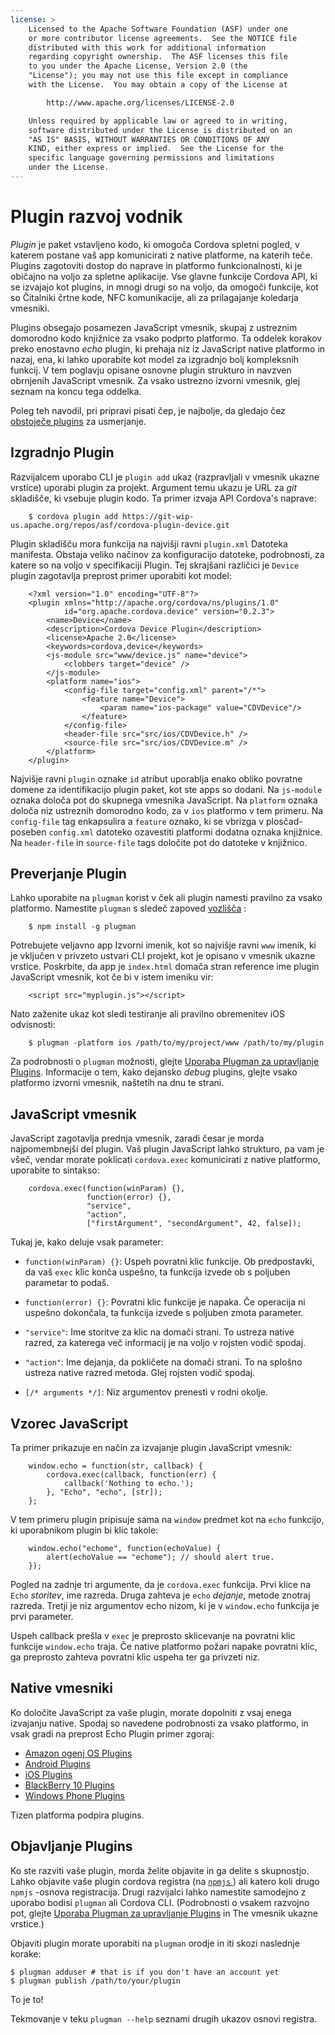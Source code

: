 ```yaml
---
license: >
    Licensed to the Apache Software Foundation (ASF) under one
    or more contributor license agreements.  See the NOTICE file
    distributed with this work for additional information
    regarding copyright ownership.  The ASF licenses this file
    to you under the Apache License, Version 2.0 (the
    "License"); you may not use this file except in compliance
    with the License.  You may obtain a copy of the License at

        http://www.apache.org/licenses/LICENSE-2.0

    Unless required by applicable law or agreed to in writing,
    software distributed under the License is distributed on an
    "AS IS" BASIS, WITHOUT WARRANTIES OR CONDITIONS OF ANY
    KIND, either express or implied.  See the License for the
    specific language governing permissions and limitations
    under the License.
---
```


# Plugin razvoj vodnik

*Plugin* je paket vstavljeno kodo, ki omogoča Cordova spletni pogled, v katerem postane vaš app komunicirati z native platforme, na katerih teče. Plugins zagotoviti dostop do naprave in platformo funkcionalnosti, ki je običajno na voljo za spletne aplikacije. Vse glavne funkcije Cordova API, ki se izvajajo kot plugins, in mnogi drugi so na voljo, da omogoči funkcije, kot so Čitalniki črtne kode, NFC komunikacije, ali za prilagajanje koledarja vmesniki.

Plugins obsegajo posamezen JavaScript vmesnik, skupaj z ustreznim domorodno kodo knjižnice za vsako podprto platformo. Ta oddelek korakov preko enostavno *echo* plugin, ki prehaja niz iz JavaScript native platformo in nazaj, ena, ki lahko uporabite kot model za izgradnjo bolj kompleksnih funkcij. V tem poglavju opisane osnovne plugin strukturo in navzven obrnjenih JavaScript vmesnik. Za vsako ustrezno izvorni vmesnik, glej seznam na koncu tega oddelka.

Poleg teh navodil, pri pripravi pisati čep, je najbolje, da gledajo čez [obstoječe plugins][1] za usmerjanje.

 [1]: https://github.com/apache/cordova-android/tree/master/framework/src/org/apache/cordova

## Izgradnjo Plugin

Razvijalcem uporabo CLI je `plugin add` ukaz (razpravljali v vmesnik ukazne vrstice) uporabi plugin za projekt. Argument temu ukazu je URL za *git* skladišče, ki vsebuje plugin kodo. Ta primer izvaja API Cordova's naprave:

        $ cordova plugin add https://git-wip-us.apache.org/repos/asf/cordova-plugin-device.git
    

Plugin skladišču mora funkcija na najvišji ravni `plugin.xml` Datoteka manifesta. Obstaja veliko načinov za konfiguracijo datoteke, podrobnosti, za katere so na voljo v specifikaciji Plugin. Tej skrajšani različici je `Device` plugin zagotavlja preprost primer uporabiti kot model:

        <?xml version="1.0" encoding="UTF-8"?>
        <plugin xmlns="http://apache.org/cordova/ns/plugins/1.0"
                id="org.apache.cordova.device" version="0.2.3">
            <name>Device</name>
            <description>Cordova Device Plugin</description>
            <license>Apache 2.0</license>
            <keywords>cordova,device</keywords>
            <js-module src="www/device.js" name="device">
                <clobbers target="device" />
            </js-module>
            <platform name="ios">
                <config-file target="config.xml" parent="/*">
                    <feature name="Device">
                        <param name="ios-package" value="CDVDevice"/>
                    </feature>
                </config-file>
                <header-file src="src/ios/CDVDevice.h" />
                <source-file src="src/ios/CDVDevice.m" />
            </platform>
        </plugin>
    

Najvišje ravni `plugin` oznake `id` atribut uporablja enako obliko povratne domene za identifikacijo plugin paket, kot ste apps so dodani. Na `js-module` oznaka določa pot do skupnega vmesnika JavaScript. Na `platform` oznaka določa niz ustreznih domorodno kodo, za v `ios` platformo v tem primeru. Na `config-file` tag enkapsulira a `feature` oznako, ki se vbrizga v plosčad-poseben `config.xml` datoteko ozavestiti platformi dodatna oznaka knjižnice. Na `header-file` in `source-file` tags določite pot do datoteke v knjižnico.

## Preverjanje Plugin

Lahko uporabite na `plugman` korist v ček ali plugin namesti pravilno za vsako platformo. Namestite `plugman` s sledeč zapoved [vozlišča][2] :

 [2]: http://nodejs.org/

        $ npm install -g plugman
    

Potrebujete veljavno app Izvorni imenik, kot so najvišje ravni `www` imenik, ki je vključen v privzeto ustvari CLI projekt, kot je opisano v vmesnik ukazne vrstice. Poskrbite, da app je `index.html` domača stran reference ime plugin JavaScript vmesnik, kot če bi v istem imeniku vir:

        <script src="myplugin.js"></script>
    

Nato zaženite ukaz kot sledi testiranje ali pravilno obremenitev iOS odvisnosti:

        $ plugman -platform ios /path/to/my/project/www /path/to/my/plugin
    

Za podrobnosti o `plugman` možnosti, glejte <a href="../../../plugin_ref/plugman.html">Uporaba Plugman za upravljanje Plugins</a>. Informacije o tem, kako dejansko *debug* plugins, glejte vsako platformo izvorni vmesnik, naštetih na dnu te strani.

## JavaScript vmesnik

JavaScript zagotavlja prednja vmesnik, zaradi česar je morda najpomembnejši del plugin. Vaš plugin JavaScript lahko strukturo, pa vam je všeč, vendar morate poklicati `cordova.exec` komunicirati z native platformo, uporabite to sintakso:

        cordova.exec(function(winParam) {},
                     function(error) {},
                     "service",
                     "action",
                     ["firstArgument", "secondArgument", 42, false]);
    

Tukaj je, kako deluje vsak parameter:

*   `function(winParam) {}`: Uspeh povratni klic funkcije. Ob predpostavki, da vaš `exec` klic konča uspešno, ta funkcija izvede ob s poljuben parametar to podaš.

*   `function(error) {}`: Povratni klic funkcije je napaka. Če operacija ni uspešno dokončala, ta funkcija izvede s poljuben zmota parameter.

*   `"service"`: Ime storitve za klic na domači strani. To ustreza native razred, za katerega več informacij je na voljo v rojsten vodič spodaj.

*   `"action"`: Ime dejanja, da pokličete na domači strani. To na splošno ustreza native razred metoda. Glej rojsten vodič spodaj.

*   `[/* arguments */]`: Niz argumentov prenesti v rodni okolje.

## Vzorec JavaScript

Ta primer prikazuje en način za izvajanje plugin JavaScript vmesnik:

        window.echo = function(str, callback) {
            cordova.exec(callback, function(err) {
                callback('Nothing to echo.');
            }, "Echo", "echo", [str]);
        };
    

V tem primeru plugin pripisuje sama na `window` predmet kot na `echo` funkcijo, ki uporabnikom plugin bi klic takole:

        window.echo("echome", function(echoValue) {
            alert(echoValue == "echome"); // should alert true.
        });
    

Pogled na zadnje tri argumente, da je `cordova.exec` funkcija. Prvi klice na `Echo` *storitev*, ime razreda. Druga zahteva je `echo` *dejanje*, metode znotraj razreda. Tretji je niz argumentov echo nizom, ki je v `window.echo` funkcija je prvi parameter.

Uspeh callback prešla v `exec` je preprosto sklicevanje na povratni klic funkcije `window.echo` traja. Če native platformo požari napake povratni klic, ga preprosto zahteva povratni klic uspeha ter ga privzeti niz.

## Native vmesniki

Ko določite JavaScript za vaše plugin, morate dopolniti z vsaj enega izvajanju native. Spodaj so navedene podrobnosti za vsako platformo, in vsak gradi na preprost Echo Plugin primer zgoraj:

*   <a href="../../platforms/amazonfireos/plugin.html">Amazon ogenj OS Plugins</a>
*   <a href="../../platforms/android/plugin.html">Android Plugins</a>
*   <a href="../../platforms/ios/plugin.html">iOS Plugins</a>
*   <a href="../../platforms/blackberry10/plugin.html">BlackBerry 10 Plugins</a>
*   <a href="../../platforms/wp8/plugin.html">Windows Phone Plugins</a>

Tizen platforma podpira plugins.

## Objavljanje Plugins

Ko ste razviti vaše plugin, morda želite objavite in ga delite s skupnostjo. Lahko objavite vaše plugin cordova registra (na [ `npmjs` ][3]) ali katero koli drugo `npmjs` -osnova registracija. Drugi razvijalci lahko namestite samodejno z uporabo bodisi `plugman` ali Cordova CLI. (Podrobnosti o vsakem razvojno pot, glejte <a href="../../../plugin_ref/plugman.html">Uporaba Plugman za upravljanje Plugins</a> in The vmesnik ukazne vrstice.)

 [3]: https://github.com/isaacs/npmjs.org

Objaviti plugin morate uporabiti na `plugman` orodje in iti skozi naslednje korake:

    $ plugman adduser # that is if you don't have an account yet
    $ plugman publish /path/to/your/plugin
    

To je to!

Tekmovanje v teku `plugman --help` seznami drugih ukazov osnovi registra.